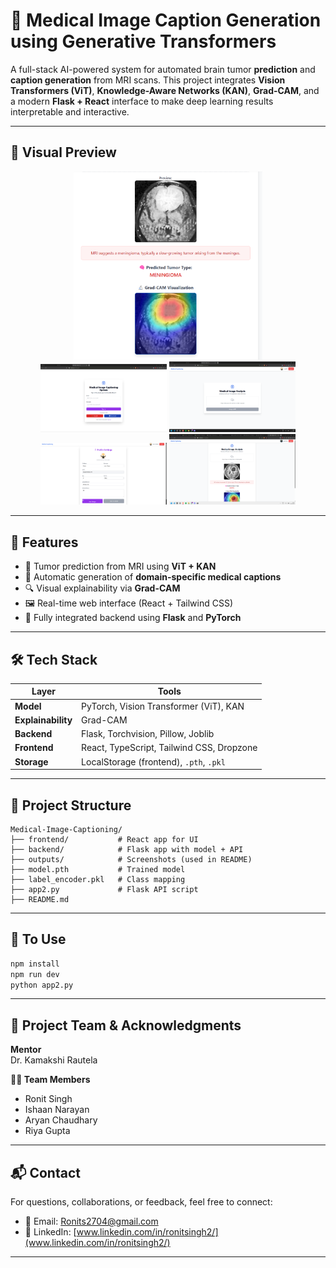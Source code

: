 # 🧠 Medical Image Caption Generation using Generative Transformers

A full-stack AI-powered system for automated brain tumor **prediction** and **caption generation** from MRI scans. This project integrates **Vision Transformers (ViT)**, **Knowledge-Aware Networks (KAN)**, **Grad-CAM**, and a modern **Flask + React** interface to make deep learning results interpretable and interactive.

---

## 📸 Visual Preview

<p align="center">
  <img src="outputs/1.png" alt="Step 1" width="60%"/>
  <img src="outputs/2.png" alt="Step 2" width="40%"/>
  <img src="outputs/3.png" alt="Step 3" width="40%"/>
  <img src="outputs/4.png" alt="Step 4" width="40%"/>
  <img src="outputs/5.png" alt="Step 5" width="40%"/>
</p>

---

## 🚀 Features

- 🧠 Tumor prediction from MRI using **ViT + KAN**
- 📝 Automatic generation of **domain-specific medical captions**
- 🔍 Visual explainability via **Grad-CAM**
- 🖼️ Real-time web interface (React + Tailwind CSS)
- 🔗 Fully integrated backend using **Flask** and **PyTorch**

---

## 🛠️ Tech Stack

| Layer          | Tools                                      |
|----------------|--------------------------------------------|
| **Model**      | PyTorch, Vision Transformer (ViT), KAN     |
| **Explainability** | Grad-CAM                              |
| **Backend**    | Flask, Torchvision, Pillow, Joblib         |
| **Frontend**   | React, TypeScript, Tailwind CSS, Dropzone  |
| **Storage**    | LocalStorage (frontend), `.pth`, `.pkl`    |

---

## 📂 Project Structure

```plaintext
Medical-Image-Captioning/
├── frontend/           # React app for UI
├── backend/            # Flask app with model + API
├── outputs/            # Screenshots (used in README)
├── model.pth           # Trained model
├── label_encoder.pkl   # Class mapping
├── app2.py             # Flask API script
├── README.md
```

---

## 🧪 To Use

```bash
npm install
npm run dev
python app2.py
```

---

## 👥 Project Team & Acknowledgments

**Mentor**  
Dr. Kamakshi Rautela

**👨‍💻 Team Members**
- Ronit Singh
- Ishaan Narayan  
- Aryan Chaudhary  
- Riya Gupta  


---

## 📬 Contact

For questions, collaborations, or feedback, feel free to connect:

- 📧 Email: Ronits2704@gmail.com
- 🔗 LinkedIn: [www.linkedin.com/in/ronitsingh2/](www.linkedin.com/in/ronitsingh2/)  

---
